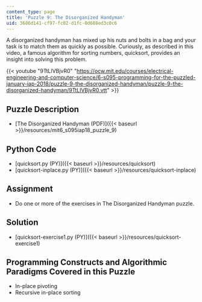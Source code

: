 ```yaml
---
content_type: page
title: 'Puzzle 9: The Disorganized Handyman'
uid: 3686d141-cf97-fc02-d1fc-0d688ed3c0c6
---
```


A disorganized handyman has mixed up his nuts and bolts in a bag and your task is to match them as quickly as possible. Curiously, as described in this video, a famous algorithm for sorting numbers, quicksort, provides an insight into solving this problem.

{{< youtube "9TtLlVBjvR0" "https://ocw.mit.edu/courses/electrical-engineering-and-computer-science/6-s095-programming-for-the-puzzled-january-iap-2018/puzzle-9-the-disorganized-handyman/puzzle-9-the-disorganized-handyman/9TtLlVBjvR0.vtt" >}}

Puzzle Description
------------------

*   [The Disorganized Handyman (PDF)]({{< baseurl >}}/resources/mit6_s095iap18_puzzle_9)

Python Code
-----------

*   [quicksort.py (PY)]({{< baseurl >}}/resources/quicksort)
*   [quicksort-inplace.py (PY)]({{< baseurl >}}/resources/quicksort-inplace)

Assignment
----------

*   Do one or more of the exercises in The Disorganized Handyman puzzle.

Solution
--------

*   [quicksort-exercise1.py (PY)]({{< baseurl >}}/resources/quicksort-exercise1)

Programming Constructs and Algorithmic Paradigms Covered in this Puzzle
-----------------------------------------------------------------------

*   In-place pivoting
*   Recursive in-place sorting